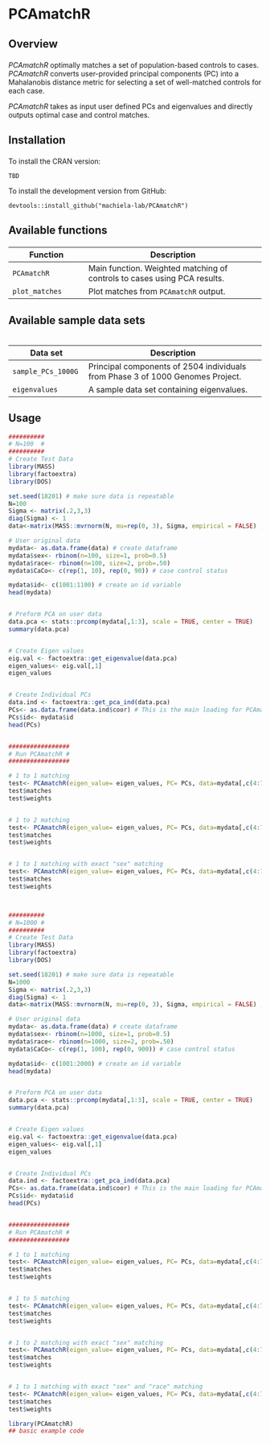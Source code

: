 
# PCAmatchR

<!-- badges: start -->
<!-- badges: end -->

<h2 id="overview">

Overview

</h2>

*PCAmatchR* optimally matches a set of population-based controls to cases. *PCAmatchR* converts user-provided principal components (PC) into a Mahalanobis distance metric for selecting a set of well-matched controls for each case.

*PCAmatchR* takes as input user defined PCs and eigenvalues and directly outputs optimal case and control matches.

<h2 id="install">

Installation

</h2>

To install the CRAN version:

    TBD

To install the development version from GitHub:

    devtools::install_github("machiela-lab/PCAmatchR")

<h2 id="available-functions">

Available functions

</h2>

<table>
<colgroup>
<col width="30%" />
<col width="70%" />
</colgroup>
<thead>
<tr class="header">
<th>Function</th>
<th>Description</th>
</tr>
</thead>
<tbody>
<td><code>PCAmatchR</code></td>
<td>Main function. Weighted matching of controls to cases using PCA results.</td>
</tr>
<td><code>plot_matches</code></td>
<td>Plot matches from <code>PCAmatchR</code> output.</td>
</tr>
</tbody>
<table>

<h2 id="available-datasets">

Available sample data sets

</h2>

<table>
<colgroup>
<col width="30%" />
<col width="70%" />
</colgroup>
<thead>
<tr class="header">
<th>Data set</th>
<th>Description</th>
</tr>
</thead>
<tbody>
<tr class="odd">
<td><code>sample_PCs_1000G</code></td>
<td>Principal components of 2504 individuals from Phase 3 of 1000 Genomes Project.</td>
</tr>
<tr class="odd">
<td><code>eigenvalues</code></td>
<td>A sample data set containing eigenvalues.</td>
</tr>
</tbody>
<table>

## Usage
``` r
##########
# N=100  #
##########
# Create Test Data
library(MASS)
library(factoextra)
library(DOS)

set.seed(18201) # make sure data is repeatable
N=100
Sigma <- matrix(.2,3,3)
diag(Sigma) <- 1
data<-matrix(MASS::mvrnorm(N, mu=rep(0, 3), Sigma, empirical = FALSE) , nrow=N, ncol = 3)

# User original data
mydata<- as.data.frame(data) # create dataframe
mydata$sex<- rbinom(n=100, size=1, prob=0.5)
mydata$race<- rbinom(n=100, size=2, prob=.50)
mydata$CaCo<- c(rep(1, 10), rep(0, 90)) # case control status

mydata$id<- c(1001:1100) # create an id variable
head(mydata)


# Preform PCA on user data
data.pca <- stats::prcomp(mydata[,1:3], scale = TRUE, center = TRUE)
summary(data.pca)


# Create Eigen values
eig.val <- factoextra::get_eigenvalue(data.pca)
eigen_values<- eig.val[,1]
eigen_values


# Create Individual PCs
data.ind <- factoextra::get_pca_ind(data.pca)
PCs<- as.data.frame(data.ind$coor) # This is the main loading for PCAmatchR
PCs$id<- mydata$id
head(PCs)


#################
# Run PCAmatchR #
#################

# 1 to 1 matching
test<- PCAmatchR(eigen_value= eigen_values, PC= PCs, data=mydata[,c(4:7)], ids=c("id"), z=c("CaCo") , controls=1, num_variants= 3)
test$matches
test$weights


# 1 to 2 matching
test<- PCAmatchR(eigen_value= eigen_values, PC= PCs, data=mydata[,c(4:7)], ids=c("id"), z=c("CaCo") , controls=2, num_variants= 3)
test$matches
test$weights


# 1 to 1 matching with exact "sex" matching
test<- PCAmatchR(eigen_value= eigen_values, PC= PCs, data=mydata[,c(4:7)], ids=c("id"), z=c("CaCo") , controls=2, num_variants= 3, exact_match=c("sex"))
test$matches
test$weights



##########
# N=1000 #
##########
# Create Test Data
library(MASS)
library(factoextra)
library(DOS)

set.seed(18201) # make sure data is repeatable
N=1000
Sigma <- matrix(.2,3,3)
diag(Sigma) <- 1
data<-matrix(MASS::mvrnorm(N, mu=rep(0, 3), Sigma, empirical = FALSE) , nrow=N, ncol = 3)

# User original data
mydata<- as.data.frame(data) # create dataframe
mydata$sex<- rbinom(n=1000, size=1, prob=0.5)
mydata$race<- rbinom(n=1000, size=2, prob=.50)
mydata$CaCo<- c(rep(1, 100), rep(0, 900)) # case control status

mydata$id<- c(1001:2000) # create an id variable
head(mydata)


# Preform PCA on user data
data.pca <- stats::prcomp(mydata[,1:3], scale = TRUE, center = TRUE)
summary(data.pca)


# Create Eigen values
eig.val <- factoextra::get_eigenvalue(data.pca)
eigen_values<- eig.val[,1]
eigen_values


# Create Individual PCs
data.ind <- factoextra::get_pca_ind(data.pca)
PCs<- as.data.frame(data.ind$coor) # This is the main loading for PCAmatchR
PCs$id<- mydata$id
head(PCs)


#################
# Run PCAmatchR #
#################

# 1 to 1 matching
test<- PCAmatchR(eigen_value= eigen_values, PC= PCs, data=mydata[,c(4:7)], ids=c("id"), z=c("CaCo") , controls=1, num_variants= 3)
test$matches
test$weights


# 1 to 5 matching
test<- PCAmatchR(eigen_value= eigen_values, PC= PCs, data=mydata[,c(4:7)], ids=c("id"), z=c("CaCo") , controls=5, num_variants= 3)
test$matches
test$weights


# 1 to 2 matching with exact "sex" matching
test<- PCAmatchR(eigen_value= eigen_values, PC= PCs, data=mydata[,c(4:7)], ids=c("id"), z=c("CaCo") , controls=2, num_variants= 3, exact_match=c("sex"))
test$matches
test$weights


# 1 to 1 matching with exact "sex" and "race" matching
test<- PCAmatchR(eigen_value= eigen_values, PC= PCs, data=mydata[,c(4:7)], ids=c("id"), z=c("CaCo") , controls=1, num_variants= 3, exact_match=c("sex", "race"))
test$matches
test$weights

```

``` r
library(PCAmatchR)
## basic example code
```

